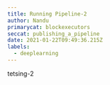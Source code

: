 ```yaml
---
title: Running Pipeline-2
author: Nandu
primarycat: blockexecutors
seccat: publishing_a_pipeline
date: 2021-01-22T09:49:36.215Z
labels:
  - deeplearning
---
```

tetsing-2